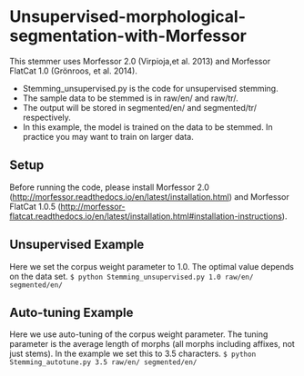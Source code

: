 # Unsupervised-morphological-segmentation-with-Morfessor

This stemmer uses Morfessor 2.0 (Virpioja,et al. 2013) and Morfessor FlatCat 1.0 (Grönroos, et al. 2014).
* Stemming_unsupervised.py is the code for unsupervised stemming.
* The sample data to be stemmed is in raw/en/ and raw/tr/.
* The output will be stored in segmented/en/ and segmented/tr/ respectively.
* In this example, the model is trained on the data to be stemmed. In practice you may want to train on larger data.

## Setup
Before running the code, please install Morfessor 2.0 (http://morfessor.readthedocs.io/en/latest/installation.html) and Morfessor FlatCat 1.0.5 (http://morfessor-flatcat.readthedocs.io/en/latest/installation.html#installation-instructions).

## Unsupervised Example
Here we set the corpus weight parameter to 1.0. 
The optimal value depends on the data set.
`$ python Stemming_unsupervised.py 1.0 raw/en/ segmented/en/`

## Auto-tuning Example
Here we use auto-tuning of the corpus weight parameter.
The tuning parameter is the average length of morphs (all morphs including affixes, not just stems).
In the example we set this to 3.5 characters.
`$ python Stemming_autotune.py 3.5 raw/en/ segmented/en/`
